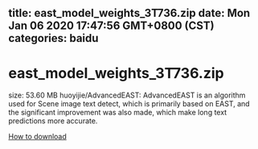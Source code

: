 
title: east_model_weights_3T736.zip
date: Mon Jan 06 2020 17:47:56 GMT+0800 (CST)    
categories: baidu
---

# east_model_weights_3T736.zip
size: 53.60 MB
 huoyijie/AdvancedEAST: AdvancedEAST is an algorithm used for Scene image text detect, which is primarily based on EAST, and the significant improvement was also made, which make long text predictions more accurate.
 

[How to download](https://bpcam.bemobtrk.com/go/2ceec3aa-1ca2-46d6-b9ff-aaa5c184517c?jno=1168)